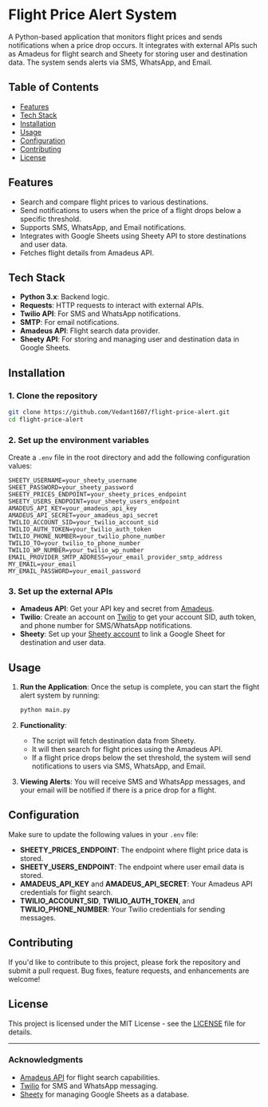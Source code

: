 
# Flight Price Alert System

A Python-based application that monitors flight prices and sends notifications when a price drop occurs. It integrates with external APIs such as Amadeus for flight search and Sheety for storing user and destination data. The system sends alerts via SMS, WhatsApp, and Email.

## Table of Contents

- [Features](#features)
- [Tech Stack](#tech-stack)
- [Installation](#installation)
- [Usage](#usage)
- [Configuration](#configuration)
- [Contributing](#contributing)
- [License](#license)

## Features

- Search and compare flight prices to various destinations.
- Send notifications to users when the price of a flight drops below a specific threshold.
- Supports SMS, WhatsApp, and Email notifications.
- Integrates with Google Sheets using Sheety API to store destinations and user data.
- Fetches flight details from Amadeus API.

## Tech Stack

- **Python 3.x**: Backend logic.
- **Requests**: HTTP requests to interact with external APIs.
- **Twilio API**: For SMS and WhatsApp notifications.
- **SMTP**: For email notifications.
- **Amadeus API**: Flight search data provider.
- **Sheety API**: For storing and managing user and destination data in Google Sheets.

## Installation

### 1. Clone the repository

```bash
git clone https://github.com/Vedant1607/flight-price-alert.git
cd flight-price-alert
```

### 2. Set up the environment variables

Create a `.env` file in the root directory and add the following configuration values:

```dotenv
SHEETY_USERNAME=your_sheety_username
SHEET_PASSWORD=your_sheety_password
SHEETY_PRICES_ENDPOINT=your_sheety_prices_endpoint
SHEETY_USERS_ENDPOINT=your_sheety_users_endpoint
AMADEUS_API_KEY=your_amadeus_api_key
AMADEUS_API_SECRET=your_amadeus_api_secret
TWILIO_ACCOUNT_SID=your_twilio_account_sid
TWILIO_AUTH_TOKEN=your_twilio_auth_token
TWILIO_PHONE_NUMBER=your_twilio_phone_number
TWILIO_TO=your_twilio_to_phone_number
TWILIO_WP_NUMBER=your_twilio_wp_number
EMAIL_PROVIDER_SMTP_ADDRESS=your_email_provider_smtp_address
MY_EMAIL=your_email
MY_EMAIL_PASSWORD=your_email_password
```

### 3. Set up the external APIs

- **Amadeus API**: Get your API key and secret from [Amadeus](https://developers.amadeus.com/).
- **Twilio**: Create an account on [Twilio](https://www.twilio.com/) to get your account SID, auth token, and phone number for SMS/WhatsApp notifications.
- **Sheety**: Set up your [Sheety account](https://sheety.co/) to link a Google Sheet for destination and user data.

## Usage

1. **Run the Application**: Once the setup is complete, you can start the flight alert system by running:

   ```bash
   python main.py
   ```

2. **Functionality**:
   - The script will fetch destination data from Sheety.
   - It will then search for flight prices using the Amadeus API.
   - If a flight price drops below the set threshold, the system will send notifications to users via SMS, WhatsApp, and Email.

3. **Viewing Alerts**: You will receive SMS and WhatsApp messages, and your email will be notified if there is a price drop for a flight.

## Configuration

Make sure to update the following values in your `.env` file:
- **SHEETY_PRICES_ENDPOINT**: The endpoint where flight price data is stored.
- **SHEETY_USERS_ENDPOINT**: The endpoint where user email data is stored.
- **AMADEUS_API_KEY** and **AMADEUS_API_SECRET**: Your Amadeus API credentials for flight search.
- **TWILIO_ACCOUNT_SID**, **TWILIO_AUTH_TOKEN**, and **TWILIO_PHONE_NUMBER**: Your Twilio credentials for sending messages.

## Contributing

If you'd like to contribute to this project, please fork the repository and submit a pull request. Bug fixes, feature requests, and enhancements are welcome!

## License

This project is licensed under the MIT License - see the [LICENSE](LICENSE) file for details.

---

### Acknowledgments

- [Amadeus API](https://developers.amadeus.com/) for flight search capabilities.
- [Twilio](https://www.twilio.com/) for SMS and WhatsApp messaging.
- [Sheety](https://sheety.co/) for managing Google Sheets as a database.
